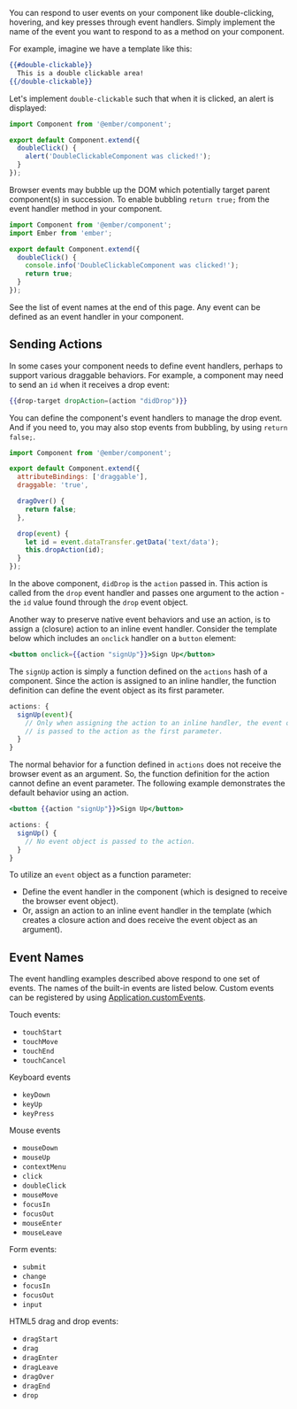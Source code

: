 You can respond to user events on your component like double-clicking, hovering,
and key presses through event handlers. Simply implement the name of the event
you want to respond to as a method on your component.

For example, imagine we have a template like this:

```handlebars
{{#double-clickable}}
  This is a double clickable area!
{{/double-clickable}}
```

Let's implement `double-clickable` such that when it is
clicked, an alert is displayed:

```javascript {data-filename=app/components/double-clickable.js}
import Component from '@ember/component';

export default Component.extend({
  doubleClick() {
    alert('DoubleClickableComponent was clicked!');
  }
});
```

Browser events may bubble up the DOM which potentially target parent component(s)
in succession. To enable bubbling `return true;` from the event handler method
in your component.

```javascript {data-filename=app/components/double-clickable.js}
import Component from '@ember/component';
import Ember from 'ember';

export default Component.extend({
  doubleClick() {
    console.info('DoubleClickableComponent was clicked!');
    return true;
  }
});
```

See the list of event names at the end of this page. Any event can be defined
as an event handler in your component.

## Sending Actions

In some cases your component needs to define event handlers, perhaps to support
various draggable behaviors. For example, a component may need to send an `id`
when it receives a drop event:

```handlebars
{{drop-target dropAction=(action "didDrop")}}
```

You can define the component's event handlers to manage the drop event.
And if you need to, you may also stop events from bubbling, by using
`return false;`.

```javascript {data-filename=app/components/drop-target.js}
import Component from '@ember/component';

export default Component.extend({
  attributeBindings: ['draggable'],
  draggable: 'true',

  dragOver() {
    return false;
  },

  drop(event) {
    let id = event.dataTransfer.getData('text/data');
    this.dropAction(id);
  }
});
```

In the above component, `didDrop` is the `action` passed in. This action is
called from the `drop` event handler and passes one argument to the action -
the `id` value found through the `drop` event object.


Another way to preserve native event behaviors and use an action, is to
assign a (closure) action to an inline event handler. Consider the
template below which includes an `onclick` handler on a `button` element:

```handlebars
<button onclick={{action "signUp"}}>Sign Up</button>
```

The `signUp` action is simply a function defined on the `actions` hash
of a component. Since the action is assigned to an inline handler, the
function definition can define the event object as its first parameter.

```javascript
actions: {
  signUp(event){
  	// Only when assigning the action to an inline handler, the event object
    // is passed to the action as the first parameter.
  }
}
```

The normal behavior for a function defined in `actions` does not receive the
browser event as an argument. So, the function definition for the action cannot
define an event parameter. The following example demonstrates the
default behavior using an action.

```handlebars
<button {{action "signUp"}}>Sign Up</button>
```

```javascript
actions: {
  signUp() {
    // No event object is passed to the action.
  }
}
```

To utilize an `event` object as a function parameter:

- Define the event handler in the component (which is designed to receive the
  browser event object).
- Or, assign an action to an inline event handler in the template (which
  creates a closure action and does receive the event object as an argument).


## Event Names

The event handling examples described above respond to one set of events.
The names of the built-in events are listed below. Custom events can be
registered by using [Application.customEvents](https://www.emberjs.com/api/ember/release/classes/Application/properties/customEvents?anchor=customEvents).

Touch events:

* `touchStart`
* `touchMove`
* `touchEnd`
* `touchCancel`

Keyboard events

* `keyDown`
* `keyUp`
* `keyPress`

Mouse events

* `mouseDown`
* `mouseUp`
* `contextMenu`
* `click`
* `doubleClick`
* `mouseMove`
* `focusIn`
* `focusOut`
* `mouseEnter`
* `mouseLeave`

Form events:

* `submit`
* `change`
* `focusIn`
* `focusOut`
* `input`

HTML5 drag and drop events:

* `dragStart`
* `drag`
* `dragEnter`
* `dragLeave`
* `dragOver`
* `dragEnd`
* `drop`
